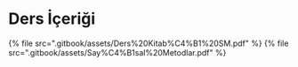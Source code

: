 # Ders İçeriği

<!--Index-->

{% file src=".gitbook/assets/Ders%20Kitab%C4%B1%20SM.pdf" %}
{% file src=".gitbook/assets/Say%C4%B1sal%20Metodlar.pdf" %}

<!--Index-->
